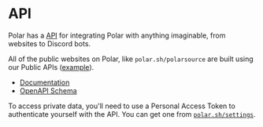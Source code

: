 # API

Polar has a [API](https://api.polar.sh/redoc) for integrating Polar with anything imaginable, from websites to Discord bots.

All of the public websites on Polar, like `polar.sh/polarsource` are built using our Public APIs ([example](https://github.com/polarsource/polar/blob/main/clients/apps/web/src/pages/%5Borganization%5D/index.tsx)).

* [Documentation](https://api.polar.sh/redoc)
* [OpenAPI Schema](https://api.polar.sh/openapi.json)

To access private data, you'll need to use a Personal Access Token to authenticate yourself with the API. You can get one from [`polar.sh/settings`](https://polar.sh/settings).